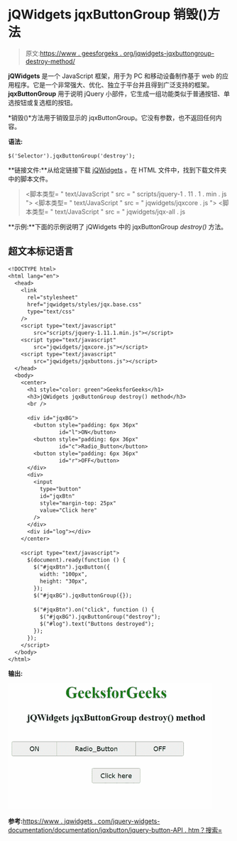 # jQWidgets jqxButtonGroup 销毁()方法

> 原文:[https://www . geesforgeks . org/jqwidgets-jqxbuttongroup-destroy-method/](https://www.geeksforgeeks.org/jqwidgets-jqxbuttongroup-destroy-method/)

**jQWidgets** 是一个 JavaScript 框架，用于为 PC 和移动设备制作基于 web 的应用程序。它是一个非常强大、优化、独立于平台并且得到广泛支持的框架。 **jqxButtonGroup** 用于说明 jQuery 小部件，它生成一组功能类似于普通按钮、单选按钮或复选框的按钮。

*销毁()*方法用于销毁显示的 jqxButtonGroup。它没有参数，也不返回任何内容。

**语法:**

```
$('Selector').jqxButtonGroup('destroy'); 
```

**链接文件:**从给定链接下载 [jQWidgets](https://www.jqwidgets.com/download/) 。在 HTML 文件中，找到下载文件夹中的脚本文件。

> <link rel="”stylesheet”" href="”jqwidgets/styles/jqx.base.css”" type="”text/css”">
> <脚本类型= " text/JavaScript " src = " scripts/jquery-1 . 11 . 1 . min . js "></脚本类型>
> <脚本类型= " text/JavaScript " src = " jqwidgets/jqxcore . js "></脚本类型>
> <脚本类型= " text/JavaScript " src = " jqwidgets/jqx-all . js

**示例:**下面的示例说明了 jQWidgets 中的 jqxButtonGroup *destroy()* 方法。

## 超文本标记语言

```
<!DOCTYPE html>
<html lang="en">
  <head>
    <link
      rel="stylesheet"
      href="jqwidgets/styles/jqx.base.css"
      type="text/css"
    />
    <script type="text/javascript" 
        src="scripts/jquery-1.11.1.min.js"></script>
    <script type="text/javascript" 
        src="jqwidgets/jqxcore.js"></script>
    <script type="text/javascript" 
        src="jqwidgets/jqxbuttons.js"></script>
  </head>
  <body>
    <center>
      <h1 style="color: green">GeeksforGeeks</h1>
      <h3>jQWidgets jqxButtonGroup destroy() method</h3>
      <br />

      <div id="jqxBG">
        <button style="padding: 6px 36px" 
                id="l">ON</button>
        <button style="padding: 6px 36px" 
                id="c">Radio_Button</button>
        <button style="padding: 6px 36px" 
                id="r">OFF</button>
      </div>
      <div>
        <input
          type="button"
          id="jqxBtn"
          style="margin-top: 25px"
          value="Click here"
        />
      </div>
      <div id="log"></div>
    </center>

    <script type="text/javascript">
      $(document).ready(function () {
        $("#jqxBtn").jqxButton({
          width: "100px",
          height: "30px",
        });
        $("#jqxBG").jqxButtonGroup({});

        $("#jqxBtn").on("click", function () {
          $("#jqxBG").jqxButtonGroup("destroy");
          $("#log").text("Buttons destroyed");
        });
      });
    </script>
  </body>
</html>
```

**输出:**

![](img/3e268dfd1c70cf05c84cb128490fea50.png)

**参考:**[https://www . jqwidgets . com/jquery-widgets-documentation/documentation/jqxbutton/jquery-button-API . htm？搜索=](https://www.jqwidgets.com/jquery-widgets-documentation/documentation/jqxbutton/jquery-button-api.htm?search=)